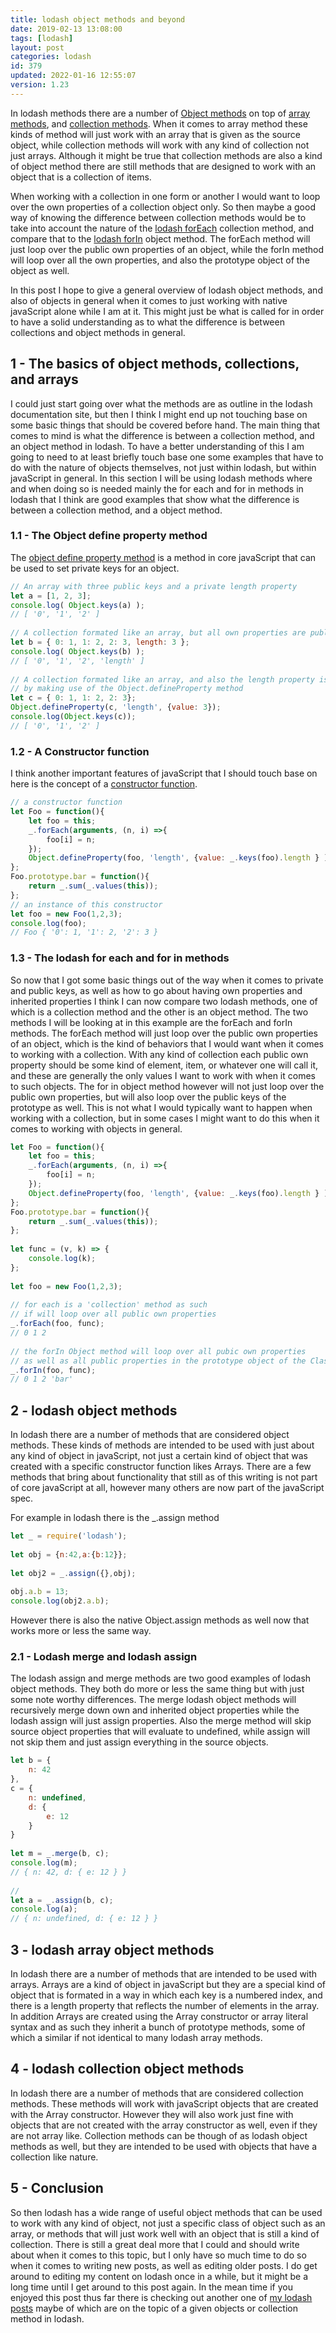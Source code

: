 ```yaml
---
title: lodash object methods and beyond
date: 2019-02-13 13:08:00
tags: [lodash]
layout: post
categories: lodash
id: 379
updated: 2022-01-16 12:55:07
version: 1.23
---
```


In lodash methods there are a number of [Object methods](https://lodash.com/docs/4.17.11#assign) on top of [array methods](/2019/02/14/lodash_array/), and [collection methods](/2022/01/14/lodash_collection/). When it comes to array method these kinds of method will just work with an array that is given as the source object, while collection methods will work with any kind of collection not just arrays. Although it might be true that collection methods are also a kind of object method there are still methods that are designed to work with an object that is a collection of items. 

When working with a collection in one form or another I would want to loop over the own properties of a collection object only. So then maybe a good way of knowing the difference between collection methods would be to take into account the nature of the [lodash forEach](/2017/11/20/lodash_foreach/) collection method, and compare that to the [lodash forIn](/2018/09/30/lodash_forin/) object method. The forEach method will just loop over the public own properties of an object, while the forIn method will loop over all the own properties, and also the prototype object of the object as well.

In this post I hope to give a general overview of lodash object methods, and also of objects in general when it comes to just working with native javaScript alone while I am at it. This might just be what is called for in order to have a solid understanding as to what the difference is between collections and object methods in general.

<!-- more -->

## 1 - The basics of object methods, collections, and arrays

I could just start going over what the methods are as outline in the lodash documentation site, but then I think I might end up not touching base on some basic things that should be covered before hand. The main thing that comes to mind is what the difference is between a collection method, and an object method in lodash. To have a better understanding of this I am going to need to at least briefly touch base one some examples that have to do with the nature of objects themselves, not just within lodash, but within javaScript in general. In this section I will be using lodash methods where and when doing so is needed mainly the for each and for in methods in lodash that I think are good examples that show what the difference is between a collection method, and a object method.

### 1.1 - The Object define property method

The [object define property method](https://developer.mozilla.org/en-US/docs/Web/JavaScript/Reference/Global_Objects/Object/defineProperty) is a method in core javaScript that can be used to set private keys for an object.

```js
// An array with three public keys and a private length property
let a = [1, 2, 3];
console.log( Object.keys(a) );
// [ '0', '1', '2' ]
 
// A collection formated like an array, but all own properties are public
let b = { 0: 1, 1: 2, 2: 3, length: 3 };
console.log( Object.keys(b) );
// [ '0', '1', '2', 'length' ]
 
// A collection formated like an array, and also the length property is made private
// by making use of the Object.defineProperty method
let c = { 0: 1, 1: 2, 2: 3};
Object.defineProperty(c, 'length', {value: 3});
console.log(Object.keys(c));
// [ '0', '1', '2' ]
```

### 1.2 - A Constructor function

I think another important features of javaScript that I should touch base on here is the concept of a [constructor function](/2019/02/27/js-javascript-constructor/).

```js
// a constructor function
let Foo = function(){
    let foo = this;
    _.forEach(arguments, (n, i) =>{
        foo[i] = n;
    });
    Object.defineProperty(foo, 'length', {value: _.keys(foo).length } );
};
Foo.prototype.bar = function(){
    return _.sum(_.values(this));
};
// an instance of this constructor
let foo = new Foo(1,2,3);
console.log(foo);
// Foo { '0': 1, '1': 2, '2': 3 }
```

### 1.3 - The lodash for each and for in methods

So now that I got some basic things out of the way when it comes to private and public keys, as well as how to go about having own properties and inherited properties I think I can now compare two lodash methods, one of which is a collection method and the other is an object method. The two methods I will be looking at in this example are the forEach and forIn methods. The forEach method will just loop over the public own properties of an object, which is the kind of behaviors that I would want when it comes to working with a collection. With any kind of collection each public own property should be some kind of element, item, or whatever one will call it, and these are generally the only values I want to work with when it comes to such objects. The for in object method however will not just loop over the public own properties, but will also loop over the public keys of the prototype as well. This is not what I would typically want to happen when working with a collection, but in some cases I might want to do this when it comes to working with objects in general.

```js
let Foo = function(){
    let foo = this;
    _.forEach(arguments, (n, i) =>{
        foo[i] = n;
    });
    Object.defineProperty(foo, 'length', {value: _.keys(foo).length } );
};
Foo.prototype.bar = function(){
    return _.sum(_.values(this));
};
 
let func = (v, k) => {
    console.log(k);
};
 
let foo = new Foo(1,2,3);
 
// for each is a 'collection' method as such
// if will loop over all public own properties
_.forEach(foo, func);
// 0 1 2
 
// the forIn Object method will loop over all pubic own properties
// as well as all public properties in the prototype object of the Class
_.forIn(foo, func);
// 0 1 2 'bar'
```

## 2 - lodash object methods

In lodash there are a number of methods that are considered object methods. These kinds of methods are intended to be used with just about any kind of object in javaScript, not just a certain kind of object that was created with a specific constructor function likes Arrays. There are a few methods that bring about functionality that still as of this writing is not part of core javaScript at all, however many others are now part of the javaScript spec. 

For example in lodash there is the \_.assign method

```js
let _ = require('lodash');
 
let obj = {n:42,a:{b:12}};
 
let obj2 = _.assign({},obj);
 
obj.a.b = 13;
console.log(obj2.a.b);
```

However there is also the native Object.assign methods as well now that works more or less the same way.

### 2.1 - Lodash merge and lodash assign

The lodash assign and merge methods are two good examples of lodash object methods. They both do more or less the same thing but with just some note worthy differences. The merge lodash object methods will recursively merge down own and inherited object properties while the lodash assign will just assign properties. Also the merge method will skip source object properties that will evaluate to undefined, while assign will not skip them and just assign everything in the source objects.

```js
let b = {
    n: 42
},
c = {
    n: undefined,
    d: {
        e: 12
    }
}
 
let m = _.merge(b, c);
console.log(m);
// { n: 42, d: { e: 12 } }
 
//
let a = _.assign(b, c);
console.log(a);
// { n: undefined, d: { e: 12 } }
```

## 3 - lodash array object methods

In lodash there are a number of methods that are intended to be used with arrays. Arrays are a kind of object in javaScript but they are a special kind of object that is formated in a way in which each key is a numbered index, and there is a length property that reflects the number of elements in the array. In addition Arrays are created using the Array constructor or array literal syntax and as such they inherit a bunch of prototype methods, some of which a similar if not identical to many lodash array methods.

## 4 - lodash collection object methods

In lodash there are a number of methods that are considered collection methods. These methods will work with javaScript objects that are created with the Array constructor. However they will also work just fine with objects that are not created with the array constructor as well, even if they are not array like. Collection methods can be though of as lodash object methods as well, but they are intended to be used with objects that have a collection like nature.


## 5 - Conclusion

So then lodash has a wide range of useful object methods that can be used to work with any kind of object, not just a specific class of object such as an array, or methods that will just work well with an object that is still a kind of collection. There is still a great deal more that I could and should write about when it comes to this topic, but I only have so much time to do so when it comes to writing new posts, as well as editing older posts. I do get around to editing my content on lodash once in a while, but it might be a long time until I get around to this post again. In the mean time if you enjoyed this post thus far there is checking out another one of [my lodash posts](/categories/lodash/) maybe of which are on the topic of a given objects or collection method in lodash.